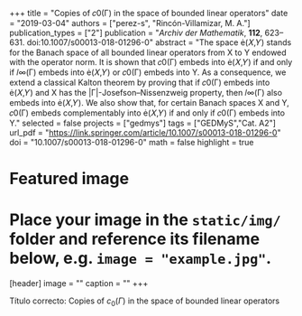 +++
title = "Copies of 𝑐0(Γ) in the space of bounded linear operators"
date = "2019-03-04"
authors = ["perez-s", "Rincón-Villamizar, M. A."]
publication_types = ["2"]
publication = "*Archiv der Mathematik*, **112**, 623–631. doi:10.1007/s00013-018-01296-0"
abstract = "The space (𝑋,𝑌) stands for the Banach space of all bounded linear operators from X to Y endowed with the operator norm. It is shown that 𝑐0(Γ) embeds into (𝑋,𝑌) if and only if 𝑙∞(Γ) embeds into (𝑋,𝑌) or 𝑐0(Γ) embeds into Y. As a consequence, we extend a classical Kalton theorem by proving that if 𝑐0(Γ) embeds into (𝑋,𝑌) and X has the |Γ|-Josefson–Nissenzweig property, then 𝑙∞(Γ) also embeds into (𝑋,𝑌). We also show that, for certain Banach spaces X and Y, 𝑐0(Γ) embeds complementably into (𝑋,𝑌) if and only if 𝑐0(Γ) embeds into Y."
selected = false
projects = ["gedmys"]
tags = ["GEDMyS","Cat. A2"]
url_pdf = "https://link.springer.com/article/10.1007/s00013-018-01296-0"
doi = "10.1007/s00013-018-01296-0"
math = false
highlight = true
# Featured image
# Place your image in the `static/img/` folder and reference its filename below, e.g. `image = "example.jpg"`.
[header]
image = ""
caption = ""
+++

Título correcto: Copies of $c_0(\Gamma )$ in the space of bounded linear operators


